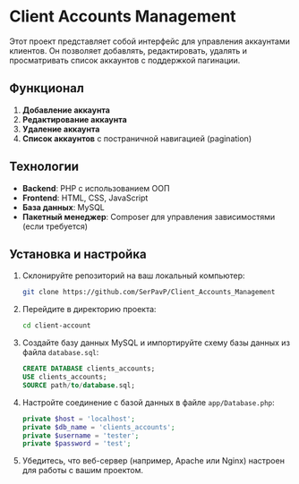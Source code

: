 # Client Accounts Management

Этот проект представляет собой интерфейс для управления аккаунтами клиентов. Он позволяет добавлять, редактировать, удалять и просматривать список аккаунтов с поддержкой пагинации.

## Функционал
1. **Добавление аккаунта**
2. **Редактирование аккаунта**
3. **Удаление аккаунта**
4. **Список аккаунтов** с постраничной навигацией (pagination)

## Технологии

- **Backend**: PHP с использованием ООП
- **Frontend**: HTML, CSS, JavaScript
- **База данных**: MySQL
- **Пакетный менеджер**: Composer для управления зависимостями (если требуется)

## Установка и настройка

1. Склонируйте репозиторий на ваш локальный компьютер:
    ```sh
    git clone https://github.com/SerPavP/Client_Accounts_Management
    ```

2. Перейдите в директорию проекта:
    ```sh
    cd client-account
    ```

3. Создайте базу данных MySQL и импортируйте схему базы данных из файла `database.sql`:
    ```sql
    CREATE DATABASE clients_accounts;
    USE clients_accounts;
    SOURCE path/to/database.sql;
    ```

4. Настройте соединение с базой данных в файле `app/Database.php`:
    ```php
    private $host = 'localhost';
    private $db_name = 'clients_accounts';
    private $username = 'tester';
    private $password = 'test';
    ```

5. Убедитесь, что веб-сервер (например, Apache или Nginx) настроен для работы с вашим проектом.

